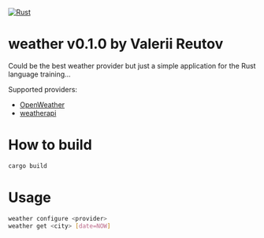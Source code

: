 [![Rust](https://github.com/valeriyr/weather/actions/workflows/rust.yml/badge.svg?branch=main&event=push)](https://github.com/valeriyr/weather/actions/workflows/rust.yml)

# weather v0.1.0 by Valerii Reutov

Could be the best weather provider but just a simple application for the Rust language training...

Supported providers:

* [OpenWeather](https://openweathermap.org)
* [weatherapi](https://www.weatherapi.com)

# How to build

```bash
cargo build
```

# Usage

```bash
weather configure <provider>
weather get <city> [date=NOW]
```

